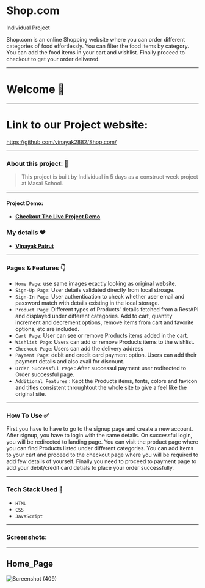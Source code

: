 # Shop.com
 Individual Project



<p> Shop.com is an online Shopping website where you can order different categories of food effortlessly. You can filter the food items by category. You can add the food items in your cart and wishlist. Finally proceed to checkout to get your order delivered.<p/>

---
# Welcome :wave:
---
# Link to our Project website:

https://github.com/vinayak2882/Shop.com/

---

### About this project: :raised_hands:

> This project is built by Individual in 5 days as a construct week project at Masai School.

---



#### Project Demo: 
- **[Checkout The Live Project Demo](https://drive.google.com/file/d/1WrRkDqcwOL_QkhTTZRDpeN2G_WLTKrBy/view?usp=sharing)**



### My details :heart:


- **[Vinayak Patrut](https://github.com/vinayak2882)**

---

### Pages & Features :point_down:

- `Home Page`: use same images exactly looking as original website.
- `Sign-Up Page`: User details validated directly from local stroage.
- `Sign-In Page`: User authentication to check whether user email and password match with details existing in the local storage.
- `Product Page`: Different types of Products' details fetched from a RestAPI and displayed under different categories. Add to cart,  quantity increment and decrement options, remove items from cart and favorite options, etc are included.
- `Cart Page`: User can see or remove Products items added in the cart.
- `Wishlist Page`: Users can add or remove Products items to the wishlist.
- `Checkout Page`: Users can add the delivery address
- `Payment Page`: debit and credit card payment option. Users can add their payment details and also avail for discount.
- `Order Successful Page` : After successul payment user redirected to Order successful page.
- `Additional Features` : Kept the Products items, fonts, colors and favicon and titles consistent throughtout the whole site to give a feel like the original site.

---

### How To Use ✅

First you have to have to go to the signup page and create a new account. After signup, you have to login with the same details. On successful login, you will be redirected to landing page. You can visit the product page where you can find Products listed under different categories. You can add Items to your cart and proceed to the checkout page where you will be required to add few details of yourself. Finally you need to proceed to payment page to add your debit/credit card detials to place your order successfully. 

---

### Tech Stack Used :wrench:

- `HTML`
- `CSS`
- `JavaScript`

---

### Screenshots:
<hr/>

## Home_Page

![Screenshot (409)](https://user-images.githubusercontent.com/95854153/158667988-c352a2e0-c94e-4b34-9a9b-30d664a4a326.png)

<!-- ## Products_Page

![Screenshot (413)](https://user-images.githubusercontent.com/95854153/158668131-35635f71-15fb-48f6-be33-7a489a2a24dc.png)


## Cart_Page

![Screenshot (415)](https://user-images.githubusercontent.com/95854153/158668157-00b00869-9ec1-4ddc-b818-693267b666f1.png)


## Payment_Page

![Screenshot (416)](https://user-images.githubusercontent.com/95854153/158668205-97b23ae7-7d49-4372-985c-24cdac093ee5.png) -->
